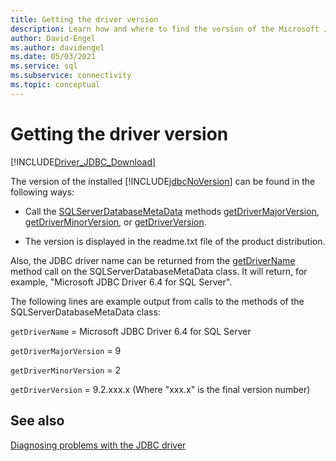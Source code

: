 ```yaml
---
title: Getting the driver version
description: Learn how and where to find the version of the Microsoft JDBC Driver for SQL Server.
author: David-Engel
ms.author: davidengel
ms.date: 05/03/2021
ms.service: sql
ms.subservice: connectivity
ms.topic: conceptual
---
```

# Getting the driver version

[!INCLUDE[Driver_JDBC_Download](../../includes/driver_jdbc_download.md)]

The version of the installed [!INCLUDE[jdbcNoVersion](../../includes/jdbcnoversion_md.md)] can be found in the following ways:

- Call the [SQLServerDatabaseMetaData](reference/sqlserverdatabasemetadata-class.md) methods [getDriverMajorVersion](reference/getdrivermajorversion-method-sqlserverdatabasemetadata.md), [getDriverMinorVersion](reference/getdriverminorversion-method-sqlserverdatabasemetadata.md), or [getDriverVersion](reference/getdriverversion-method-sqlserverdatabasemetadata.md).

- The version is displayed in the readme.txt file of the product distribution.

Also, the JDBC driver name can be returned from the [getDriverName](reference/getdrivername-method-sqlserverdatabasemetadata.md) method call on the SQLServerDatabaseMetaData class. It will return, for example, "Microsoft JDBC Driver 6.4 for SQL Server".

The following lines are example output from calls to the methods of the SQLServerDatabaseMetaData class:

`getDriverName` = Microsoft JDBC Driver 6.4 for SQL Server

`getDriverMajorVersion` = 9

`getDriverMinorVersion` = 2

`getDriverVersion` = 9.2.xxx.x (Where "xxx.x" is the final version number)

## See also

[Diagnosing problems with the JDBC driver](diagnosing-problems-with-the-jdbc-driver.md)
